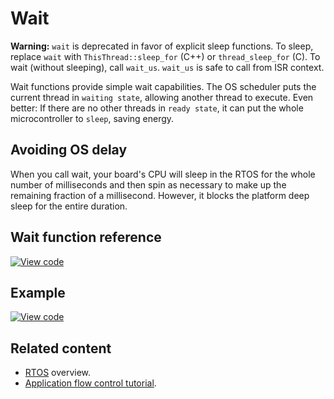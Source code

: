 # Wait

<span class="warnings">**Warning:** `wait` is deprecated in favor of explicit sleep functions. To sleep, replace `wait` with `ThisThread::sleep_for` (C++) or `thread_sleep_for` (C). To wait (without sleeping), call `wait_us`. `wait_us` is safe to call from ISR context.</span>

Wait functions provide simple wait capabilities. The OS scheduler puts the current thread in `waiting state`, allowing another thread to execute. Even better: If there are no other threads in `ready state`, it can put the whole microcontroller to `sleep`, saving energy.

## Avoiding OS delay

When you call wait, your board's CPU will sleep in the RTOS for the whole number of milliseconds and then spin as necessary to make up the remaining fraction of a millisecond. However, it blocks the platform deep sleep for the entire duration.

## Wait function reference

[![View code](https://www.mbed.com/embed/?type=library)](https://os.mbed.com/docs/development/mbed-os-api-doxy/mbed__wait__api_8h_source.html)

## Example

[![View code](https://www.mbed.com/embed/?url=https://os.mbed.com/teams/mbed_example/code/wait_ex_1/)](https://os.mbed.com/teams/mbed_example/code/wait_ex_1/file/4f0543415053/main.cpp)

## Related content

- [RTOS](rtos.html) overview.
- [Application flow control tutorial](../tutorials/application-flow-control.html).
